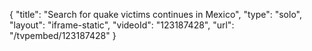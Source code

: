 {
    "title": "Search for quake victims continues in Mexico",
    "type": "solo",
    "layout": "iframe-static",
    "videoId": "123187428",
    "url": "\/tvpembed\/123187428"
}